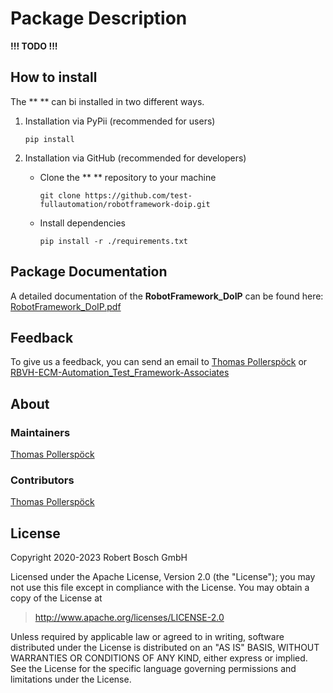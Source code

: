 # Package Description

**!!! TODO !!!**

## How to install

The ** ** can bi installed in two different ways.

1. Installation via PyPii (recommended for users)

   ```
   pip install
   ```

2. Installation via GitHub (recommended for developers)

   -  Clone the ** ** repository to your machine

      ```
      git clone https://github.com/test-fullautomation/robotframework-doip.git
      ```

   -  Install dependencies

      ```
      pip install -r ./requirements.txt
      ```

## Package Documentation

A detailed documentation of the **RobotFramework_DoIP** can be found
here:
[RobotFramework_DoIP.pdf](https://github.com/test-fullautomation/robotframework-doip/blob/develop/RobotFramework_DoIP/RobotFramework_DoIP.pdf)

## Feedback

To give us a feedback, you can send an email to [Thomas
Pollerspöck](mailto:Thomas.Pollerspoeck@de.bosch.com) or
[RBVH-ECM-Automation_Test_Framework-Associates](mailto:RBVH-ENG2-CMD-Associates@bcn.bosch.com)

## About

### Maintainers

[Thomas Pollerspöck](mailto:Thomas.Pollerspoeck@de.bosch.com)

### Contributors

[Thomas Pollerspöck](mailto:Thomas.Pollerspoeck@de.bosch.com)

## License

Copyright 2020-2023 Robert Bosch GmbH

Licensed under the Apache License, Version 2.0 (the \"License\"); you
may not use this file except in compliance with the License. You may
obtain a copy of the License at

> <http://www.apache.org/licenses/LICENSE-2.0>

Unless required by applicable law or agreed to in writing, software
distributed under the License is distributed on an \"AS IS\" BASIS,
WITHOUT WARRANTIES OR CONDITIONS OF ANY KIND, either express or implied.
See the License for the specific language governing permissions and
limitations under the License.
